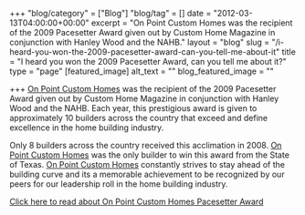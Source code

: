 +++
"blog/category" = ["Blog"]
"blog/tag" = []
date = "2012-03-13T04:00:00+00:00"
excerpt = "On Point Custom Homes was the recipient of the 2009 Pacesetter Award given out by Custom Home Magazine in conjunction with Hanley Wood and the NAHB."
layout = "blog"
slug = "/i-heard-you-won-the-2009-pacesetter-award-can-you-tell-me-about-it"
title = "I heard you won the 2009 Pacesetter Award, can you tell me about it?"
type = "page"
[featured_image]
alt_text = ""
blog_featured_image = ""

+++
[On Point Custom Homes](https://onpointcustomhomes.com/) was the recipient of the 2009 Pacesetter Award given out by Custom Home Magazine in conjunction with Hanley Wood and the NAHB. Each year, this prestigious award is given to approximately 10 builders across the country that exceed and define excellence in the home building industry.

Only 8 builders across the country received this acclimation in 2008. [On Point Custom Homes](https://onpointcustomhomes.com/) was the only builder to win this award from the State of Texas. [On Point Custom Homes](https://onpointcustomhomes.com/) constantly strives to stay ahead of the building curve and its a memorable achievement to be recognized by our peers for our leadership roll in the home building industry.

[Click here to read about On Point Custom Homes Pacesetter Award](http://www.customhomeonline.com/industry-news.asp?sectionID=224&articleID=1039536)
